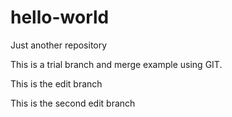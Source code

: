 # hello-world
Just another repository

This is a trial branch and merge example using GIT.

This is the edit branch 

This is the second edit branch
